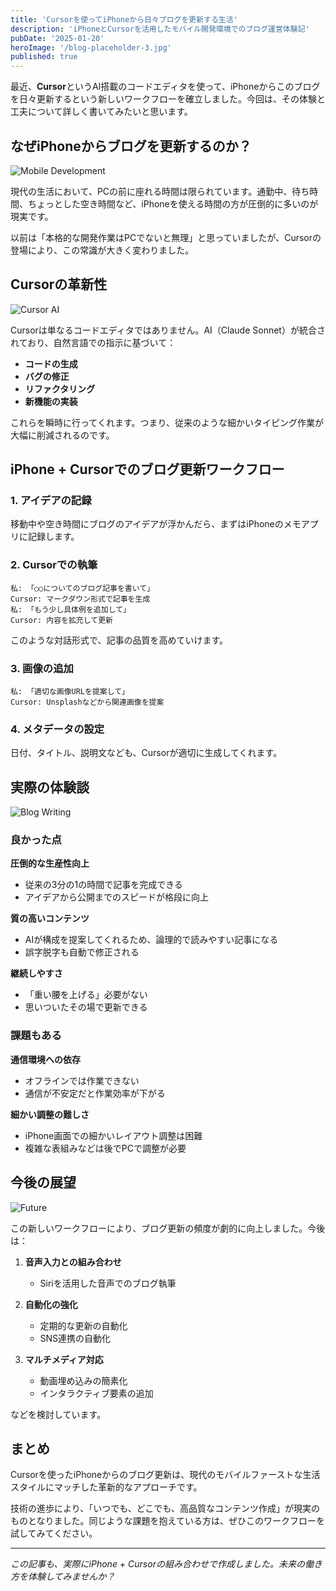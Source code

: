 ```yaml
---
title: 'Cursorを使ってiPhoneから日々ブログを更新する生活'
description: 'iPhoneとCursorを活用したモバイル開発環境でのブログ運営体験記'
pubDate: '2025-01-20'
heroImage: '/blog-placeholder-3.jpg'
published: true
---
```


最近、**Cursor**というAI搭載のコードエディタを使って、iPhoneからこのブログを日々更新するという新しいワークフローを確立しました。今回は、その体験と工夫について詳しく書いてみたいと思います。

## なぜiPhoneからブログを更新するのか？

![Mobile Development](https://images.unsplash.com/photo-1512941937669-90a1b58e7e9c?w=800&h=400&fit=crop)

現代の生活において、PCの前に座れる時間は限られています。通勤中、待ち時間、ちょっとした空き時間など、iPhoneを使える時間の方が圧倒的に多いのが現実です。

以前は「本格的な開発作業はPCでないと無理」と思っていましたが、Cursorの登場により、この常識が大きく変わりました。

## Cursorの革新性

![Cursor AI](https://images.unsplash.com/photo-1677442136019-21780ecad995?w=800&h=400&fit=crop)

Cursorは単なるコードエディタではありません。AI（Claude Sonnet）が統合されており、自然言語での指示に基づいて：

- **コードの生成**
- **バグの修正**
- **リファクタリング**
- **新機能の実装**

これらを瞬時に行ってくれます。つまり、従来のような細かいタイピング作業が大幅に削減されるのです。

## iPhone + Cursorでのブログ更新ワークフロー

### 1. アイデアの記録
移動中や空き時間にブログのアイデアが浮かんだら、まずはiPhoneのメモアプリに記録します。

### 2. Cursorでの執筆
```
私: 「○○についてのブログ記事を書いて」
Cursor: マークダウン形式で記事を生成
私: 「もう少し具体例を追加して」
Cursor: 内容を拡充して更新
```

このような対話形式で、記事の品質を高めていけます。

### 3. 画像の追加
```
私: 「適切な画像URLを提案して」
Cursor: Unsplashなどから関連画像を提案
```

### 4. メタデータの設定
日付、タイトル、説明文なども、Cursorが適切に生成してくれます。

## 実際の体験談

![Blog Writing](https://images.unsplash.com/photo-1486312338219-ce68d2c6f44d?w=800&h=400&fit=crop)

### 良かった点

**圧倒的な生産性向上**
- 従来の3分の1の時間で記事を完成できる
- アイデアから公開までのスピードが格段に向上

**質の高いコンテンツ**
- AIが構成を提案してくれるため、論理的で読みやすい記事になる
- 誤字脱字も自動で修正される

**継続しやすさ**
- 「重い腰を上げる」必要がない
- 思いついたその場で更新できる

### 課題もある

**通信環境への依存**
- オフラインでは作業できない
- 通信が不安定だと作業効率が下がる

**細かい調整の難しさ**
- iPhone画面での細かいレイアウト調整は困難
- 複雑な表組みなどは後でPCで調整が必要

## 今後の展望

![Future](https://images.unsplash.com/photo-1518709268805-4e9042af2176?w=800&h=400&fit=crop)

この新しいワークフローにより、ブログ更新の頻度が劇的に向上しました。今後は：

1. **音声入力との組み合わせ**
   - Siriを活用した音声でのブログ執筆
   
2. **自動化の強化**
   - 定期的な更新の自動化
   - SNS連携の自動化

3. **マルチメディア対応**
   - 動画埋め込みの簡素化
   - インタラクティブ要素の追加

などを検討しています。

## まとめ

Cursorを使ったiPhoneからのブログ更新は、現代のモバイルファーストな生活スタイルにマッチした革新的なアプローチです。

技術の進歩により、「いつでも、どこでも、高品質なコンテンツ作成」が現実のものとなりました。同じような課題を抱えている方は、ぜひこのワークフローを試してみてください。

---

*この記事も、実際にiPhone + Cursorの組み合わせで作成しました。未来の働き方を体験してみませんか？*
